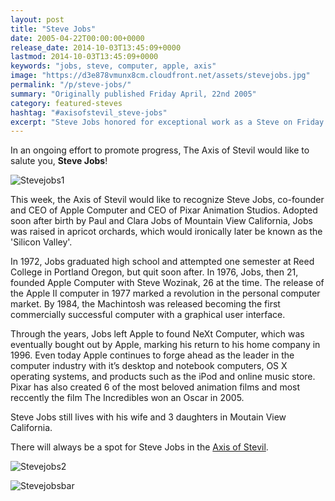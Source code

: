 ```yaml
---
layout: post
title: "Steve Jobs"
date: 2005-04-22T00:00:00+0000
release_date: 2014-10-03T13:45:09+0000
lastmod: 2014-10-03T13:45:09+0000
keywords: "jobs, steve, computer, apple, axis"
image: "https://d3e878vmunx8cm.cloudfront.net/assets/stevejobs.jpg"
permalink: "/p/steve-jobs/"
summary: "Originally published Friday April, 22nd 2005"
category: featured-steves
hashtag: "#axisofstevil_steve-jobs"
excerpt: "Steve Jobs honored for exceptional work as a Steve on Friday April, 22nd 2005"
---
```


[id_1]: https://d3e878vmunx8cm.cloudfront.net/assets/stevejobs.jpg "Stevejobs1"[id_2]: https://d3e878vmunx8cm.cloudfront.net/assets/stevejobs7.jpg "Stevejobs2"[id_3]: https://d3e878vmunx8cm.cloudfront.net/assets/stevejobsmural.jpg "Stevejobsbar"

In an ongoing effort to promote progress, The Axis of Stevil would like to salute you, **Steve Jobs**!

![Stevejobs1][id_1]

This week, the Axis of Stevil would like to recognize Steve Jobs, co-founder and CEO of Apple Computer and CEO of Pixar Animation Studios. Adopted soon after birth by Paul and Clara Jobs of Mountain View California, Jobs was raised in apricot orchards, which would ironically later be known as the 'Silicon Valley'.

In 1972, Jobs graduated high school and attempted one semester at Reed College in Portland Oregon, but quit soon after. In 1976, Jobs, then 21, founded Apple Computer with Steve Wozinak, 26 at the time. The release of the Apple II computer in 1977 marked a revolution in the personal computer market. By 1984, the Machintosh was released becoming the first commercially successful computer with a graphical user interface.

Through the years, Jobs left Apple to found NeXt Computer, which was eventually bought out by Apple, marking his return to his home company in 1996. Even today Apple continues to forge ahead as the leader in the computer industry with it’s desktop and notebook computers, OS X operating systems, and products such as the iPod and online music store. Pixar has also created 6 of the most beloved animation films and most reccently the film The Incredibles won an Oscar in 2005.

Steve Jobs still lives with his wife and 3 daughters in Moutain View California.

There will always be a spot for Steve Jobs in the [Axis of Stevil](/ "Axis of Stevil").

![Stevejobs2][id_2]

![Stevejobsbar][id_3]
